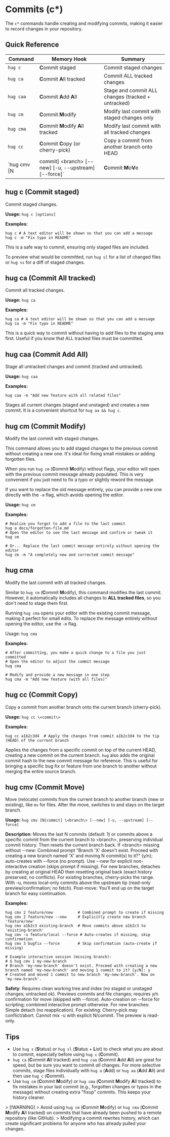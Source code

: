 # Commits (c*)

The `c*` commands handle creating and modifying commits, making it easier to record changes in your repository.

## Quick Reference

| Command   | Memory Hook                           | Summary                                            |
|-----------|---------------------------------------|----------------------------------------------------|
| `hug c`   | **C**ommit staged                     | Commit staged changes                              |
| `hug ca`  | **C**ommit **A**ll tracked            | Commit ALL tracked changes                         |
| `hug caa` | **C**ommit **A**dd **A**ll            | Stage and commit ALL changes (tracked + untracked) |
| `hug cm`  | **C**ommit **M**odify                 | Modify last commit with staged changes only        |
| `hug cma` | **C**ommit **M**odify **A**ll tracked | Modify last commit with all tracked changes        |
| `hug cc`  | **C**ommit **C**opy (or cherry-pick)  | Copy a commit from another branch onto HEAD        |
| `hug cmv [N|commit] \<branch\> [--new] [-u, --upstream] [--force]` | **C**ommit **M**o**V**e | Move commits to another branch (like mv for files) |

## hug c (Commit staged)

Commit staged changes.

**Usage:** `hug c [options]`

**Examples:**
```shell
hug c # A text editor will be shown so that you can add a message
hug c -m "Fix typo in README"
```

This is a safe way to commit, ensuring only staged files are included.

To preview what would be committed, run `hug sl` for a list of changed files or `hug ss` for a diff of staged changes.

## hug ca (Commit All tracked)

Commit all tracked changes.

**Usage:** `hug ca`

**Examples:**
```shell
hug ca # A text editor will be shown so that you can add a message
hug ca -m "Fix typo in README"
```

This is a quick way to commit without having to add files to the staging area first.
Useful if you know that ALL tracked files must be committed.

## hug caa (Commit Add All)

Stage all untracked changes and commit (tracked and untracked).

**Usage:** `hug caa`

**Examples:**
```shell
hug caa -m "Add new feature with all related files"
```

Stages all current changes (staged and unstaged) and creates a new commit.
It is a convenient shortcut for `hug aa && hug c`.

## hug cm (Commit Modify)

Modify the last commit with staged changes.

This command allows you to add staged changes to the previous commit without creating a new one. It's ideal for fixing small mistakes or adding forgotten files.

When you run `hug cm` (**C**ommit **M**odify) without flags, your editor will open with the previous commit message already populated. This is very convenient if you just need to fix a typo or slightly reword the message.

If you want to replace the old message entirely, you can provide a new one directly with the `-m` flag, which avoids opening the editor.

**Usage:** `hug cm`

**Examples:**
```shell
# Realize you forgot to add a file to the last commit
hug a docs/forgotten-file.md
# Open the editor to see the last message and confirm or tweak it
hug cm

# Or... Replace the last commit message entirely without opening the editor
hug cm -m "A completely new and corrected commit message"
```

## hug cma

Modify the last commit with all tracked changes.

Similar to `hug cm` (**C**ommit **M**odify), this command modifies the last commit.
However, it automatically includes all changes to **ALL tracked files**, so you don't need to stage them first.

Running `hug cma` opens your editor with the existing commit message, making it perfect for small edits. To replace the message entirely without opening the editor, use the `-m` flag.

Usage: `hug cma`

**Examples:**
```shell
# After committing, you make a quick change to a file you just committed
# Open the editor to adjust the commit message
hug cma

# Modify and provide a new message in one step
hug cma -m "Add new feature (with all files)"
```

## hug cc (Commit Copy)

Copy a commit from another branch onto the current branch (cherry-pick).

**Usage:** `hug cc \<commit\>`

**Examples:**
```shell
hug cc a1b2c3d4  # Apply the changes from commit a1b2c3d4 to the tip (HEAD) of the current branch
```

Applies the changes from a specific commit on top of the current HEAD, creating a new commit on the current branch. `hug` also adds the original commit hash to the new commit message for reference. This is useful for bringing a specific bug fix or feature from one branch to another without merging the entire source branch.

## hug cmv (Commit Move)

Move (relocate) commits from the current branch to another branch (new or existing), like `mv` for files. After the move, switches to and stays on the target branch.

**Usage:** `hug cmv [N|commit] \<branch\> [--new] [-u, --upstream] [--force]`

**Description**: Moves the last N commits (default: 1) or commits above a specific commit from the current branch to \<branch\>, preserving individual commit history. Then resets the current branch back. If \<branch\> missing without --new: Combined prompt "Branch 'X' doesn't exist. Proceed with creating a new branch named 'X' and moving N commit(s) to it?" (y/n); auto-creates with --force (no prompt). Use --new for explicit non-interactive creation (skips prompt if missing). For new branches, detaches by creating at original HEAD then resetting original back (exact history preserved, no conflicts). For existing branches, cherry-picks the range. With -u, moves local-only commits above the upstream tip (read-only preview/confirmation; no fetch). Post-move: You'll end up on the target branch for easy continuation.

**Examples:**
```shell
hug cmv 2 feature/new           # Combined prompt to create if missing
hug cmv 2 feature/new --new     # Explicitly create new branch 'feature/new'
hug cmv a1b2c3 existing-branch  # Move commits above a1b2c3 to 'existing-branch'
hug cmv -u feature/local --force # Auto-creates if missing, skip confirmation
hug cmv 3 bugfix --force        # Skip confirmation (auto-create if missing)

# Example interactive session (missing branch):
# $ hug cmv 1 my-new-branch
# Branch 'my-new-branch' doesn't exist. Proceed with creating a new branch named 'my-new-branch' and moving 1 commit to it? [y/N]: y
# Created and moved 1 commit to new branch 'my-new-branch'. Now on 'my-new-branch'.
```

**Safety**: Requires clean working tree and index (no staged or unstaged changes; untracked ok). Previews commits and file changes; requires y/n confirmation for move (skipped with --force). Auto-creation on --force for scripting; combined interactive prompt otherwise. For new branches: Simple detach (no reapplication). For existing: Cherry-pick may conflict/abort. Cannot mix -u with explicit N/commit. The preview is read-only.

## Tips
- Use `hug s` (**S**tatus) or `hug sl` (**S**tatus + **L**ist) to check what you are about to commit, especially before using `hug c` (**C**ommit).
- `hug ca` (**C**ommit **A**ll tracked) and `hug caa` (**C**ommit **A**dd **A**ll) are great for speed, but be sure you want to commit *all* changes. For more selective commits, stage files individually with `hug a` (**A**dd) or `hug aa` (**A**dd **A**ll) and then use `hug c` (**C**ommit).
- Use `hug cm` (**C**ommit **M**odify) or `hug cma` (**C**ommit **M**odify **A**ll tracked) to fix mistakes in your last commit (e.g., forgotten changes or typos in the message) without creating extra "fixup" commits. This keeps your history cleaner.

\> [!WARNING]
\> Avoid using `hug cm` (**C**ommit **M**odify) or `hug cma` (**C**ommit **M**odify **A**ll tracked) on commits that have already been pushed to a remote repository (like GitHub).
\> Modifying a commit rewrites history, which can create significant problems for anyone who has already pulled your changes.
